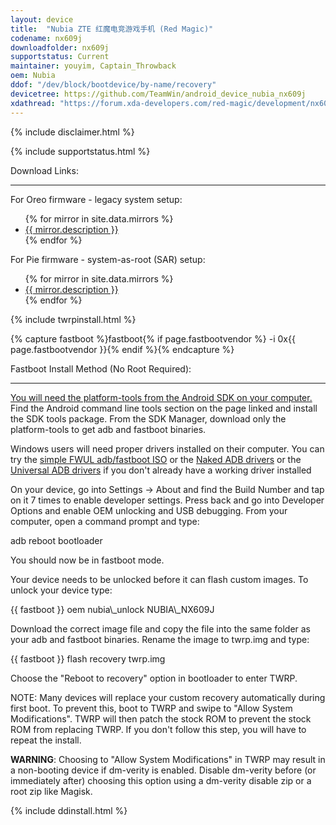 ```yaml
---
layout: device
title:  "Nubia ZTE 红魔电竞游戏手机 (Red Magic)"
codename: nx609j
downloadfolder: nx609j
supportstatus: Current
maintainer: youyim, Captain_Throwback
oem: Nubia
ddof: "/dev/block/bootdevice/by-name/recovery"
devicetree: https://github.com/TeamWin/android_device_nubia_nx609j
xdathread: "https://forum.xda-developers.com/red-magic/development/nx609j-twrp-stock-rominternational-t3964626"
---
```


{% include disclaimer.html %}

{% include supportstatus.html %}

<div class='page-heading' id='download'>Download Links:</div>
<hr />
<p class="text">For Oreo firmware - legacy system setup:</p>
<ul>
{% for mirror in site.data.mirrors %}
  <li>
    <a href="{{ mirror.baseurl }}nx609j">
      {{ mirror.description }}
    </a>
  </li>
{% endfor %}
</ul>
<p class="text">For Pie firmware - system-as-root (SAR) setup:</p>
<ul>
{% for mirror in site.data.mirrors %}
  <li>
    <a href="{{ mirror.baseurl }}nx609j_SAR">
      {{ mirror.description }}
    </a>
  </li>
{% endfor %}
</ul>

{% include twrpinstall.html %}

{% capture fastboot %}fastboot{% if page.fastbootvendor %} -i 0x{{ page.fastbootvendor }}{% endif %}{% endcapture %}
<html>
<div class='page-heading' id='fastboot-install'>Fastboot Install Method (No Root Required):</div>
<a id='fastboot'></a>
<hr />
<p class="text"><a href="http://developer.android.com/sdk/index.html#linux-bundle-size">You will need the platform-tools from the Android SDK on your computer.</a> Find the Android command line tools section on the page linked and install the SDK tools package. From the SDK Manager, download only the platform-tools to get adb and fastboot binaries.</p>
<p class="text">Windows users will need proper drivers installed on their computer. You can try the <a href="https://forum.xda-developers.com/android/software-hacking/live-iso-adb-fastboot-driver-issues-t3526755" target=_blank>simple FWUL adb/fastboot ISO</a> or the <a href="http://www.xda-developers.com/universal-naked-driver-solves-your-adb-driver-problems-on-windows/">Naked ADB drivers</a> or the <a href="https://adb.clockworkmod.com/">Universal ADB drivers</a> if you don't already have a working driver installed</p>
<p class="text">On your device, go into Settings -> About and find the Build Number and tap on it 7 times to enable developer settings. Press back and go into Developer Options and enable OEM unlocking and USB debugging. From your computer, open a command prompt and type:</p>
<p class="code">adb reboot bootloader</p>
<p class="text">You should now be in fastboot mode.</p>
<p class="text">Your device needs to be unlocked before it can flash custom images. To unlock your device type:</p>
<p class="code">{{ fastboot }} oem nubia\_unlock NUBIA\_NX609J</p>
<p class="text">Download the correct image file and copy the file into the same folder as your adb and fastboot binaries. Rename the image to twrp.img and type:</p>
<p class="code">{{ fastboot }} flash recovery twrp.img</p>
<p class="text">Choose the "Reboot to recovery" option in bootloader to enter TWRP.</p>
<p class="text">NOTE: Many devices will replace your custom recovery automatically during first boot. To prevent this, boot to TWRP and swipe to "Allow System Modifications". TWRP will then patch the stock ROM to prevent the stock ROM from replacing TWRP. If you don't follow this step, you will have to repeat the install.</p>
<p class="text"><strong>WARNING</strong>: Choosing to "Allow System Modifications" in TWRP may result in a non-booting device if dm-verity is enabled. Disable dm-verity before (or immediately after) choosing this option using a dm-verity disable zip or a root zip like Magisk.</p>
</html>

{% include ddinstall.html %}
